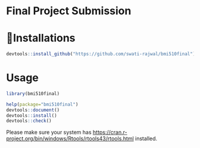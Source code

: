 # Final Project Submission

# 🎯Installations
```r
devtools::install_github("https://github.com/swati-rajwal/bmi510final")
```

# Usage
```r
library(bmi510final)

help(package="bmi510final")
devtools::document()
devtools::install()
devtools::check()

```

Please make sure your system has https://cran.r-project.org/bin/windows/Rtools/rtools43/rtools.html installed.